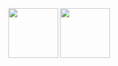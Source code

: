 

<img src="https://github.com/tayek333/Web-api-benchmarking-ASP.net-8.0.1-vs-Rust-actix-web-4/assets/24903870/a30cc8fd-1343-4136-b8ef-77b822c91810)https://github.com/tayek333/Web-api-benchmarking-ASP.net-8.0.1-vs-Rust-actix-web-4/assets/24903870/a30cc8fd-1343-4136-b8ef-77b822c91810" width="100">
<img src="https://github.com/tayek333/Web-api-benchmarking-ASP.net-8.0.1-vs-Rust-actix-web-4/assets/24903870/178303e5-15ad-4a6b-a810-79d1614f732b)https://github.com/tayek333/Web-api-benchmarking-ASP.net-8.0.1-vs-Rust-actix-web-4/assets/24903870/178303e5-15ad-4a6b-a810-79d1614f732b" width="100">
